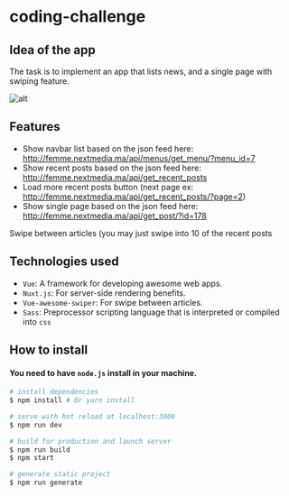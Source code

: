 # coding-challenge

## Idea of the app
  The task is to implement an app that lists news, and a single page with swiping feature.
  
  ![alt](https://i.imgur.com/JWCBF6Q.png)

## Features
  * Show navbar list based on the json feed here: http://femme.nextmedia.ma/api/menus/get_menu/?menu_id=7
  * Show recent posts based on the json feed here: http://femme.nextmedia.ma/api/get_recent_posts
  * Load more recent posts button (next page ex: http://femme.nextmedia.ma/api/get_recent_posts/?page=2)
  * Show single page based on the json feed here: http://femme.nextmedia.ma/api/get_post/?id=178
  
  Swipe between articles (you may just swipe into 10 of the recent posts

## Technologies used
  * `Vue`: A framework for developing awesome web apps.
  * `Nuxt.js`: For server-side rendering benefits.
  * `Vue-awesome-swiper`: For swipe between articles.
  * `Sass`: Preprocessor scripting language that is interpreted or compiled into `css`

## How to install
#### You need to have `node.js` install in your machine.

``` bash
# install dependencies
$ npm install # Or yarn install

# serve with hot reload at localhost:3000
$ npm run dev

# build for production and launch server
$ npm run build
$ npm start

# generate static project
$ npm run generate
```
